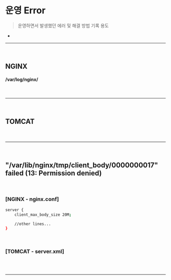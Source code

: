 # 운영 Error
> 운영하면서 발생했던 에러 및 해결 방법 기록 용도
* 

<hr>
<br>


## NGINX
#### /var/log/nginx/

<br>
<hr>
<br>

## TOMCAT
#### 

<br>
<hr>
<br>

## "/var/lib/nginx/tmp/client_body/0000000017" failed (13: Permission denied)
#### 

<br>

### [NGINX - nginx.conf]
```bash
server {
    client_max_body_size 20M;

    //other lines...
}

```

<br>

### [TOMCAT - server.xml]
```bash
```

<br>
<hr>
<br>
